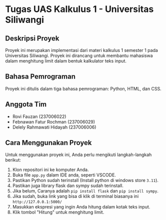 # Tugas UAS Kalkulus 1 - Universitas Siliwangi

## Deskripsi Proyek

Proyek ini merupakan implementasi dari materi kalkulus 1 semester 1 pada Universitas Siliwangi. Proyek ini dirancang untuk membantu mahasiswa dalam menghitung limit dalam bentuk kalkulator teks input.

## Bahasa Pemrograman

Proyek ini ditulis dalam tiga bahasa pemrograman: Python, HTML, dan CSS.

## Anggota Tim

- Rovi Fauzan (237006022)
- Febnawan Fatur Rochman (237006029)
- Delely Rahmawati Hidayah (237006006)

## Cara Menggunakan Proyek

Untuk menggunakan proyek ini, Anda perlu mengikuti langkah-langkah berikut:

1. Klon repositori ini ke komputer Anda.
2. Buka file `app.py` dalam IDE anda, seperti VSCODE.
3. Pastikan Python sudah terinstall (Install python di windows store `3.11`).
4. Pastikan juga library flask dan sympy sudah terinstall.
5. Jika belum, Caranya adalah `pip install flask` dan `pip install sympy`.
6. Jika sudah, buka link yang bisa di klik di terminal biasanya ini `http://127.0.0.1:5000/`
7. Masukkan ekspresi yang ingin Anda hitung dalam kotak teks input.
8. Klik tombol "Hitung" untuk menghitung limit.

